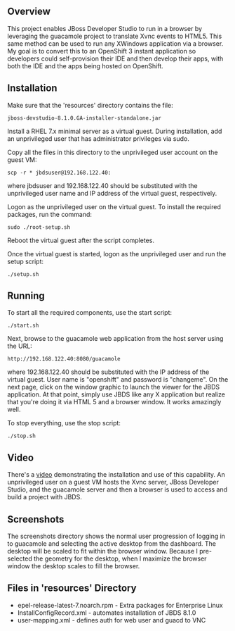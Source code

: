 
Overview
--------

This project enables JBoss Developer Studio to run in a browser by
leveraging the guacamole project to translate Xvnc events to HTML5.
This same method can be used to run any XWindows application via a
browser.  My goal is to convert this to an OpenShift 3 instant
application so developers could self-provision their IDE and then
develop their apps, with both the IDE and the apps being hosted on
OpenShift.

Installation
------------

Make sure that the 'resources' directory contains the file:

    jboss-devstudio-8.1.0.GA-installer-standalone.jar

Install a RHEL 7.x minimal server as a virtual guest.  During
installation, add an unprivileged user that has administrator
privileges via sudo.

Copy all the files in this directory to the unprivileged user account
on the guest VM:

    scp -r * jbdsuser@192.168.122.40:

where jbdsuser and 192.168.122.40 should be substituted with the
unprivileged user name and IP address of the virtual guest,
respectively.

Logon as the unprivileged user on the virtual guest.  To install
the required packages, run the command:

    sudo ./root-setup.sh

Reboot the virtual guest after the script completes.

Once the virtual guest is started, logon as the unprivileged user and
run the setup script:

    ./setup.sh

Running
-------

To start all the required components, use the start script:

    ./start.sh

Next, browse to the guacamole web application from the host server
using the URL:

    http://192.168.122.40:8080/guacamole

where 192.168.122.40 should be substituted with the IP address of the
virtual guest.  User name is "openshift" and password is "changeme".
On the next page, click on the window graphic to launch the viewer for the
JBDS application.  At that point, simply use JBDS like any X application
but realize that you're doing it via HTML 5 and a browser window.
It works amazingly well.

To stop everything, use the stop script:

    ./stop.sh

Video
-----

There's a [video](https://vimeo.com/95063680) demonstrating the installation and use of this capability.
An unprivileged user on a guest VM hosts the Xvnc server, JBoss Developer
Studio, and the guacamole server and then a browser is used to access
and build a project with JBDS.

Screenshots
-----------

The screenshots directory shows the normal user progression of logging
in to guacamole and selecting the active desktop from the dashboard.
The desktop will be scaled to fit within the browser window.  Because I
pre-selected the geometry for the desktop, when I maximize the browser
window the desktop scales to fill the browser.

Files in 'resources' Directory
--------------------------------------
* epel-release-latest-7.noarch.rpm	- Extra packages for Enterprise Linux
* InstallConfigRecord.xml		- automates installation of JBDS 8.1.0
* user-mapping.xml			- defines auth for web user and guacd to VNC

